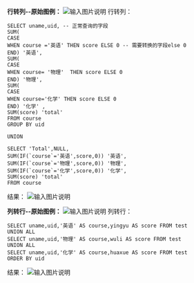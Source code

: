 **行转列--原始图例：** 
![输入图片说明](https://images.gitee.com/uploads/images/2021/0826/155800_85f77e58_5296156.png "屏幕截图.png")
行转列：

```
SELECT uname,uid, -- 正常查询的字段
SUM(
CASE
WHEN course ='英语' THEN score ELSE 0 -- 需要转换的字段else 0
END) '英语',
SUM(
CASE 
WHEN course= '物理'  THEN score ELSE 0
END) '物理',
SUM(
CASE  
WHEN course='化学' THEN score ELSE 0
END) '化学' ,
SUM(score) 'total'
FROM course
GROUP BY uid

UNION 

SELECT 'Total',NULL,
SUM(IF(`course`='英语',score,0)) '英语',
SUM(IF(`course`='物理',score,0)) '物理',
SUM(IF(`course`='化学',score,0)) '化学',
SUM(score) 'total'
FROM course
```
结果：
![输入图片说明](https://images.gitee.com/uploads/images/2021/0826/160049_033b2d63_5296156.png "屏幕截图.png")




 **列转行--原始图例：** 
![输入图片说明](https://images.gitee.com/uploads/images/2021/0826/162228_e15f66cb_5296156.png "屏幕截图.png")
列转行：

```
SELECT uname,uid,'英语' AS course,yingyu AS score FROM test
UNION ALL
SELECT uname,uid,'物理' AS course,wuli AS score FROM test
UNION ALL
SELECT uname,uid,'化学' AS course,huaxue AS score FROM test
ORDER BY uid

```
结果：
![输入图片说明](https://images.gitee.com/uploads/images/2021/0826/162318_c68035b0_5296156.png "屏幕截图.png")
